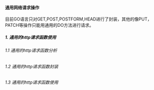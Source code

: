 #### 通用网络请求操作



目前GO语言只对GET,POST,POSTFORM,HEAD进行了封装，其他的像PUT，PATCH等操作只能用通用的DO方法进行请求。

##### 1. 通用的http请求函数使用

###### 1.1 通用的http请求函数分析

###### 1.2 通用的http请求函数封装

###### 1.3 通用的http请求函数使用